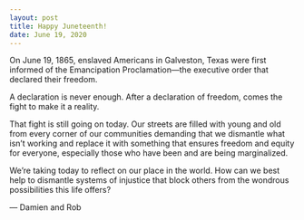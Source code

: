 ```yaml
---
layout: post
title: Happy Juneteenth!
date: June 19, 2020
---
```


On June 19, 1865, enslaved Americans in Galveston, Texas were first informed of the Emancipation Proclamation—the executive order that declared their freedom.

A declaration is never enough. After a declaration of freedom, comes the fight to make it a reality.

That fight is still going on today. Our streets are filled with young and old from every corner of our communities demanding that we dismantle what isn’t working and replace it with something that ensures freedom and equity for everyone, especially those who have been and are being marginalized.

We’re taking today to reflect on our place in the world. How can we best help to dismantle systems of injustice that block others from the wondrous possibilities this life offers?

— Damien and Rob

